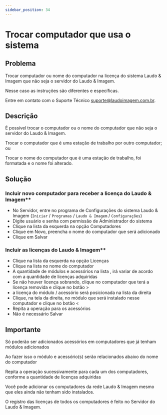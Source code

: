 ```yaml
---
sidebar_position: 34
---
```


# Trocar computador que usa o sistema
## Problema

Trocar computador ou nome do computador na licença do sistema Laudo & Imagem que não seja o servidor do Laudo & Imagem.

Nesse caso as instruções são diferentes e específicas.

Entre em contato com o Suporte Técnico <suporte@laudoimagem.com.br>.

## Descrição

É possível trocar o computador ou o nome do computador que não seja o servidor do Laudo & Imagem.

Trocar o computador que é uma estação de trabalho por outro computador; ou

Trocar o nome do computador que é uma estação de trabalho, foi formatada e o nome foi alterado.

## Solução

### Incluir novo computador para receber a licença do Laudo & Imagem**

- No Servidor, entre no programa de Configurações do sistema Laudo & Imagem (`Iniciar` / `Programas` / `Laudo & Imagem` / `Configurações`)
- Digite usuário e senha com permissão de Administrador do sistema
- Clique na lista da esquerda na opção Computadores
- Clique em Novo, preencha o nome do computador que será adicionado
- Clique em Salvar

### Incluir as licenças do Laudo & Imagem**

- Clique na lista da esquerda na opção Licenças
- Clique na lista no nome do computador
- A quantidade de módulos e acessórios na lista , irá variar de acordo com a quantidade de licenças adquiridas
- Se não houver licença sobrando, clique no computador que terá a licença removida e clique no botão >
- a licença do módulo / acessório será posicionada na lista da direita
- Clique, na tela da direita, no módulo que será instalado nesse computador e clique no botão <
- Repita a operação para os acessórios
- Não é necessário Salvar

## Importante

Só poderão ser adicionados acessórios em computadores que já tenham módulos adicionados

Ao fazer isso o módulo e acessório(s) serão relacionados abaixo do nome do computador

Repita a operação sucessivamente para cada um dos computadores, conforme a quantidade de licenças adquiridas

Você pode adicionar os computadores da rede Laudo & Imagem mesmo que eles ainda não tenham sido instalados.

O registro das licenças de todos os computadores é feito no Servidor do Laudo & Imagem.